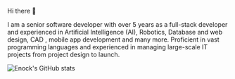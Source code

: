 Hi there 👋

I am a senior software developer with over 5 years as a full-stack developer and experienced in Artificial Intelligence (AI), Robotics, Database and web design, CAD , mobile app development and many more. Proficient in vast programming languages and experienced in managing large-scale IT projects from project design to launch.

![Enock's GitHub stats](https://github-readme-stats.vercel.app/api?username=katikuuu&count_private=true&show_icons=true&theme=dark)





